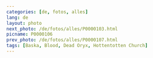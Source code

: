 ```yaml
---
categories: [de, fotos, alles]
lang: de
layout: photo
next_photo: /de/fotos/alles/P0000103.html
picname: P0000106
prev_photo: /de/fotos/alles/P0000107.html
tags: [Baska, Blood, Dead Oryx, Hottentotten Church]
---
```

